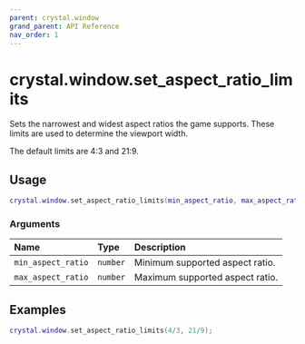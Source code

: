 ```yaml
---
parent: crystal.window
grand_parent: API Reference
nav_order: 1
---
```


# crystal.window.set_aspect_ratio_limits

Sets the narrowest and widest aspect ratios the game supports. These limits are used to determine the viewport width.

The default limits are 4:3 and 21:9.

## Usage

```lua
crystal.window.set_aspect_ratio_limits(min_aspect_ratio, max_aspect_ratio)
```

### Arguments

| Name               | Type     | Description                     |
| :----------------- | :------- | :------------------------------ |
| `min_aspect_ratio` | `number` | Minimum supported aspect ratio. |
| `max_aspect_ratio` | `number` | Maximum supported aspect ratio. |

## Examples

```lua
crystal.window.set_aspect_ratio_limits(4/3, 21/9);
```
